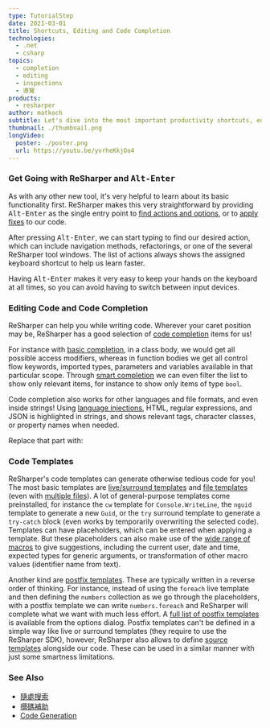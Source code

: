 ```yaml
---
type: TutorialStep
date: 2021-03-01
title: Shortcuts, Editing and Code Completion
technologies:
  - .net
  - csharp
topics:
  - completion
  - editing
  - inspections
  - 導覽
products:
  - resharper
author: matkoch
subtitle: Let's dive into the most important productivity shortcuts, editing, and code completion.
thumbnail: ./thumbnail.png
longVideo:
  poster: ./poster.png
  url: https://youtu.be/yvrheKkjOa4
---
```


### Get Going with ReSharper and <kbd>Alt-Enter</kbd>

As with any other new tool, it's very helpful to learn about its basic functionality first. ReSharper makes this very straightforward by providing <kbd>Alt-Enter</kbd> as the single entry point to [find actions and options](https://www.jetbrains.com/help/resharper/Navigating_to_Action.html), or to [apply fixes](https://www.jetbrains.com/help/resharper/Code_Analysis__Quick-Fixes.html) to our code.

After pressing <kbd>Alt-Enter</kbd>, we can start typing to find our desired action, which can include navigation methods, refactorings, or one of the several ReSharper tool windows. The list of actions always shows the assigned keyboard shortcut to help us learn faster.

Having <kbd>Alt-Enter</kbd> makes it very easy to keep your hands on the keyboard at all times, so you can avoid having to switch between input devices.

### Editing Code and Code Completion

ReSharper can help you while writing code. Wherever your caret position may be, ReSharper has a good selection of [code completion](https://www.jetbrains.com/help/resharper/Auto-Completing_Code.html) items for us!

For instance with [basic completion](https://www.jetbrains.com/help/resharper/Coding_Assistance__Code_Completion__Symbol.html), in a class body, we would get all possible access modifiers, whereas in function bodies we get all control flow keywords, imported types, parameters and variables available in that particular scope. Through [smart completion](https://www.jetbrains.com/help/resharper/Coding_Assistance__Code_Completion__Smart.html) we can even filter the list to show only relevant items, for instance to show only items of type `bool`.

Code completion also works for other languages and file formats, and even inside strings! Using [language injections](https://www.jetbrains.com/help/resharper/Auto-Completing_Code.html), HTML, regular expressions, and JSON is highlighted in strings, and shows relevant tags, character classes, or property names when needed.

Replace that part with:

### Code Templates

ReSharper's code templates can generate otherwise tedious code for you! The most basic templates are [live/surround templates](https://www.jetbrains.com/help/resharper/Templates__Template_Basics__Template_Types.html) and [file templates](https://www.jetbrains.com/help/resharper/Creating_a_File_Template.html) (even with [multiple files](https://www.jetbrains.com/help/resharper/Templates__Creating_and_Editing_Templates__Multifile.html)). A lot of general-purpose templates come preinstalled, for instance the `cw` template for `Console.WriteLine`, the `nguid` template to generate a new `Guid`, or the `try` surround template to generate a `try-catch` block (even works by temporarily overwriting the selected code). Templates can have placeholders, which can be entered when applying a template. But these placeholders can also make use of the [wide range of macros](https://www.jetbrains.com/help/resharper/Template_Macros.html) to give suggestions, including the current user, date and time, expected types for generic arguments, or transformation of other macro values (identifier name from text).

Another kind are [postfix templates](https://www.jetbrains.com/help/resharper/Postfix_Templates.html). These are typically written in a reverse order of thinking. For instance, instead of using the `foreach` live template and then defining the `numbers` collection as we go through the placeholders, with a postfix template we can write `numbers.foreach` and ReSharper will complete what we want with much less effort. A [full list of postfix templates](https://www.jetbrains.com/help/resharper/Postfix_Templates.html#list) is available from the options dialog. Postfix templates can't be defined in a simple way like live or surround templates (they require to use the ReSharper SDK), however, ReSharper also allows to define [source templates](https://www.jetbrains.com/help/resharper/Source_Templates.html) alongside our code. These can be used in a similar manner with just some smartness limitations.

### See Also

- [隨處搜索](https://www.jetbrains.com/help/resharper/Navigation_and_Search__Go_to_Type.html)
- [撰碼補助](https://www.jetbrains.com/help/resharper/Coding_Assistance__Index.html)
- [Code Generation](https://www.jetbrains.com/help/resharper/Code_Generation__Index.html)
